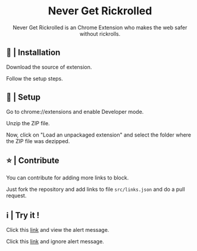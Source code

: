 <div align="center">
  <h1>Never Get Rickrolled</h1>
  <p>Never Get Rickrolled is an Chrome Extension who makes the web safer without rickrolls.</p>
</div>

## 📂 | Installation
Download the source of extension.

Follow the setup steps.

## 📜 | Setup
Go to chrome://extensions and enable Developer mode.

Unzip the ZIP file.

Now, click on "Load an unpackaged extension" and select the folder where the ZIP file was dezipped.

## ⭐ | Contribute
You can contribute for adding more links to block.

Just fork the repository and add links to file `src/links.json` and do a pull request.

## ℹ | Try it !
Click this [link](https://never-gonna-give-you-up.com) and view the alert message.

Click this [link](https://never-gonna-give-you-up.com/#rickroll-allowed) and ignore alert message.
